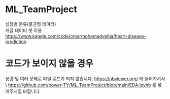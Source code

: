 # ML_TeamProject
심장병 분류(불균형 데이터)\
캐글 데이터 셋 이용 https://www.kaggle.com/code/omarmohamedyehia/heart-disease-prediction

# 코드가 보이지 않을 경우
용량 및 여러 문제로 파일 로드가 되지 않습니다. https://nbviewer.org/ 에 들어가셔서\ https://github.com/power-TY/ML_TeamProject/blob/main/EDA.ipynb 를 넣어주시길 바랍니다.
